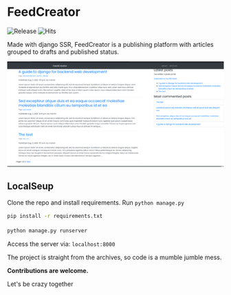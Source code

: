 # FeedCreator

![Release](https://img.shields.io/github/v/release/MarvinKweyu/FeedCreator?include_prereleases)
![Hits](https://hits.seeyoufarm.com/api/count/incr/badge.svg?url=https%3A%2F%2Fgithub.com%2FMarvinKweyu%2FFeedCreator&count_bg=%2379C83D&title_bg=%23555555&icon=&icon_color=%23E7E7E7&title=visits&edge_flat=false)

Made with django SSR, FeedCreator is a publishing platform with articles grouped to drafts and published status.

![FeedCreator](images/FeedCreator.png)

## LocalSeup

Clone the repo and install requirements. Run `python manage.py`

```bash
pip install -r requirements.txt

python manage.py runserver
```

Access the server via: `localhost:8000`

The project is straight from the archives, so code is a mumble jumble mess.

**Contributions are welcome.**

Let's be crazy together
